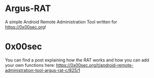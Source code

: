 # Argus-RAT
A simple Android Remote Administration Tool written for https://0x00sec.org!

# 0x00sec
You can find a post explaining how the RAT works and how you can add your own functions here: https://0x00sec.org/t/android-remote-administration-tool-argus-rat-c/825/1
